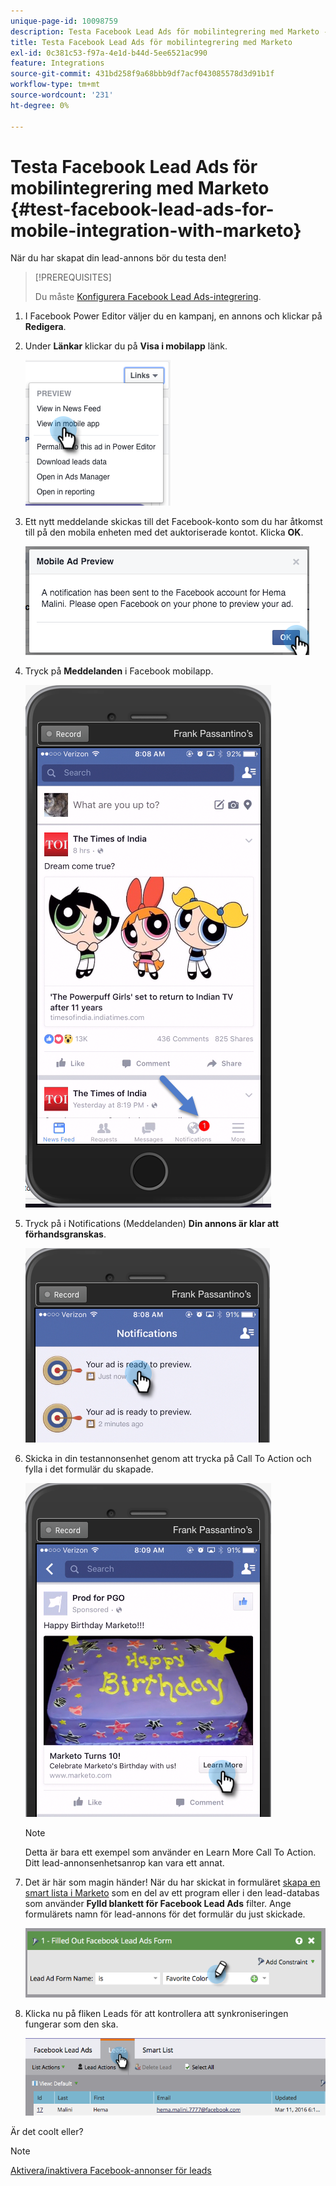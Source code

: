 ```yaml
---
unique-page-id: 10098759
description: Testa Facebook Lead Ads för mobilintegrering med Marketo - Marketo Docs - produktdokumentation
title: Testa Facebook Lead Ads för mobilintegrering med Marketo
exl-id: 0c381c53-f97a-4e1d-b44d-5ee6521ac990
feature: Integrations
source-git-commit: 431bd258f9a68bbb9df7acf043085578d3d91b1f
workflow-type: tm+mt
source-wordcount: '231'
ht-degree: 0%

---
```


# Testa Facebook Lead Ads för mobilintegrering med Marketo {#test-facebook-lead-ads-for-mobile-integration-with-marketo}

När du har skapat din lead-annons bör du testa den!

>[!PREREQUISITES]
>
>Du måste [Konfigurera Facebook Lead Ads-integrering](/help/marketo/product-docs/demand-generation/facebook/set-up-facebook-lead-ads.md).

1. I Facebook Power Editor väljer du en kampanj, en annons och klickar på **Redigera**.

1. Under **Länkar** klickar du på **Visa i mobilapp** länk.

   ![](assets/image2016-5-13-15-3a2-3a38.png)

1. Ett nytt meddelande skickas till det Facebook-konto som du har åtkomst till på den mobila enheten med det auktoriserade kontot. Klicka **OK**.

   ![](assets/image2016-3-11-8-3a35-3a7.png)

1. Tryck på **Meddelanden** i Facebook mobilapp.

   ![](assets/image2016-3-11-8-3a38-3a35.png)

1. Tryck på i Notifications (Meddelanden) **Din annons är klar att förhandsgranskas**.

   ![](assets/image2016-3-11-8-3a41-3a59.png)

1. Skicka in din testannonsenhet genom att trycka på Call To Action och fylla i det formulär du skapade.

   ![](assets/image2016-3-11-8-3a52-3a20.png)

   >[!NOTE]
   >
   >Detta är bara ett exempel som använder en Learn More Call To Action. Ditt lead-annonsenhetsanrop kan vara ett annat.

1. Det är här som magin händer! När du har skickat in formuläret [skapa en smart lista i Marketo](/help/marketo/product-docs/core-marketo-concepts/smart-lists-and-static-lists/creating-a-smart-list/create-a-smart-list.md) som en del av ett program eller i den lead-databas som använder **Fylld blankett för Facebook Lead Ads** filter. Ange formulärets namn för lead-annons för det formulär du just skickade.

   ![](assets/image2016-3-11-8-3a59-3a34.png)

1. Klicka nu på fliken Leads för att kontrollera att synkroniseringen fungerar som den ska.

   ![](assets/image2016-3-11-15-3a27-3a54.png)

Är det coolt eller?

>[!NOTE]
>
>[Aktivera/inaktivera Facebook-annonser för leads](/help/marketo/product-docs/demand-generation/facebook/set-up-facebook-lead-ads.md)
